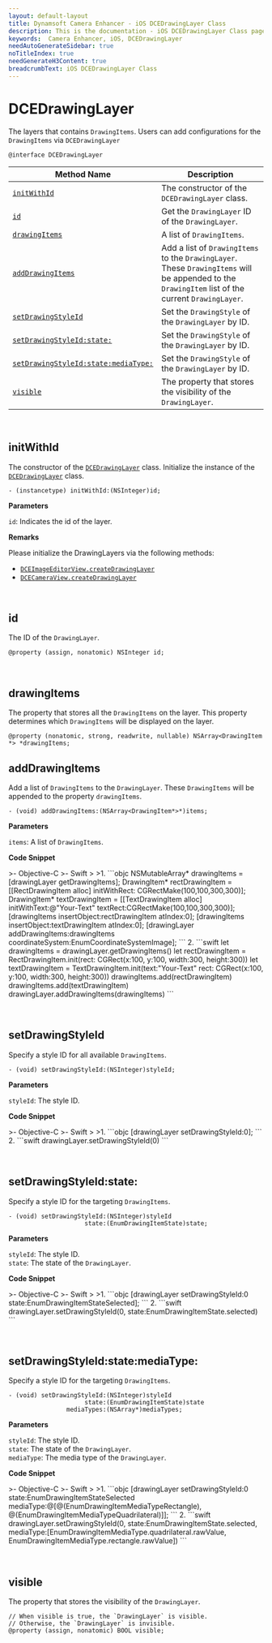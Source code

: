```yaml
---
layout: default-layout
title: Dynamsoft Camera Enhancer - iOS DCEDrawingLayer Class
description: This is the documentation - iOS DCEDrawingLayer Class page of Dynamsoft Camera Enhancer.
keywords:  Camera Enhancer, iOS, DCEDrawingLayer
needAutoGenerateSidebar: true
noTitleIndex: true
needGenerateH3Content: true
breadcrumbText: iOS DCEDrawingLayer Class
---
```


# DCEDrawingLayer

The layers that contains `DrawingItems`. Users can add configurations for the `DrawingItems` via `DCEDrawingLayer`

```objc
@interface DCEDrawingLayer
```

| Method Name | Description |
| ----------- | ----------- |
| [`initWithId`](#dcedrawinglayer) | The constructor of the `DCEDrawingLayer` class. |
| [`id`](#id) | Get the `DrawingLayer` ID of the `DrawingLayer`. |
| [`drawingItems`](#drawingitems) | A list of `DrawingItems`. |
| [`addDrawingItems`](#adddrawingitems) | Add a list of `DrawingItems` to the `DrawingLayer`. These `DrawingItems` will be appended to the `DrawingItem` list of the current `DrawingLayer`. |
| [`setDrawingStyleId`](#setdrawingstyleid) | Set the `DrawingStyle` of the `DrawingLayer` by ID. |
| [`setDrawingStyleId:state:`](#setdrawingstyleidstate) | Set the `DrawingStyle` of the `DrawingLayer` by ID. |
| [`setDrawingStyleId:state:mediaType:`](#setdrawingstyleidstatemediatype) | Set the `DrawingStyle` of the `DrawingLayer` by ID. |
| [`visible`](#visible) | The property that stores the visibility of the `DrawingLayer`. |

&nbsp;

## initWithId

The constructor of the [`DCEDrawingLayer`](dcedrawinglayer.md) class. Initialize the instance of the [`DCEDrawingLayer`](dcedrawinglayer.md) class.

```objc
- (instancetype) initWithId:(NSInteger)id;
```

**Parameters**

`id`: Indicates the id of the layer.

**Remarks**

Please initialize the DrawingLayers via the following methods:

- [`DCEImageEditorView.createDrawingLayer`](dceimageeditorview.md#createdrawinglayer)
- [`DCECameraView.createDrawingLayer`](dcecameraview.md#createdrawinglayer)

&nbsp;

## id

The ID of the `DrawingLayer`.

```objc
@property (assign, nonatomic) NSInteger id;
```

&nbsp;

## drawingItems

The property that stores all the `DrawingItems` on the layer. This property determines which `DrawingItems` will be displayed on the layer.

```objc
@property (nonatomic, strong, readwrite, nullable) NSArray<DrawingItem *> *drawingItems;
```

## addDrawingItems

Add a list of `DrawingItems` to the `DrawingLayer`. These `DrawingItems` will be appended to the property `drawingItems`.

```objc
- (void) addDrawingItems:(NSArray<DrawingItem*>*)items; 
```

**Parameters**

`items`: A list of `DrawingItems`.

**Code Snippet**

<div class="sample-code-prefix"></div>
>- Objective-C
>- Swift
>
>1. 
```objc
NSMutableArray<DrawingItem*>* drawingItems = [drawingLayer getDrawingItems];
DrawingItem* rectDrawingItem = [[RectDrawingItem alloc] initWithRect: CGRectMake(100,100,300,300)];
DrawingItem* textDrawingItem = [[TextDrawingItem alloc] initWithText:@"Your-Text" textRect:CGRectMake(100,100,300,300)];
[drawingItems insertObject:rectDrawingItem atIndex:0];
[drawingItems insertObject:textDrawingItem atIndex:0];
[drawingLayer addDrawingItems:drawingItems coordinateSystem:EnumCoordinateSystemImage];
```
2. 
```swift
let drawingItems = drawingLayer.getDrawingItems()
let rectDrawingItem = RectDrawingItem.init(rect: CGRect(x:100, y:100, width:300, height:300))
let textDrawingItem = TextDrawingItem.init(text:"Your-Text" rect: CGRect(x:100, y:100, width:300, height:300))
drawingItems.add(rectDrawingItem)
drawingItems.add(textDrawingItem)
drawingLayer.addDrawingItems(drawingItems)
```

&nbsp;

## setDrawingStyleId

Specify a style ID for all available `DrawingItems`.

```objc
- (void) setDrawingStyleId:(NSInteger)styleId;
```

**Parameters**

`styleId`: The style ID.  

**Code Snippet**

<div class="sample-code-prefix"></div>
>- Objective-C
>- Swift
>
>1. 
```objc
[drawingLayer setDrawingStyleId:0];
```
2. 
```swift
drawingLayer.setDrawingStyleId(0)
```

&nbsp;

## setDrawingStyleId:state:

Specify a style ID for the targeting `DrawingItems`.

```objc
- (void) setDrawingStyleId:(NSInteger)styleId
                     state:(EnumDrawingItemState)state;
```

**Parameters**

`styleId`: The style ID.  
`state`: The state of the `DrawingLayer`.

**Code Snippet**

<div class="sample-code-prefix"></div>
>- Objective-C
>- Swift
>
>1. 
```objc
[drawingLayer setDrawingStyleId:0 state:EnumDrawingItemStateSelected];
```
2. 
```swift
drawingLayer.setDrawingStyleId(0, state:EnumDrawingItemState.selected)
```

&nbsp;

## setDrawingStyleId:state:mediaType:

Specify a style ID for the targeting `DrawingItems`.

```objc
- (void) setDrawingStyleId:(NSInteger)styleId
                     state:(EnumDrawingItemState)state
                mediaTypes:(NSArray*)mediaTypes;
```

**Parameters**

`styleId`: The style ID.  
`state`: The state of the `DrawingLayer`.  
`mediaType`: The media type of the `DrawingLayer`.

**Code Snippet**

<div class="sample-code-prefix"></div>
>- Objective-C
>- Swift
>
>1. 
```objc
[drawingLayer setDrawingStyleId:0 state:EnumDrawingItemStateSelected mediaType:@[@(EnumDrawingItemMediaTypeRectangle), @(EnumDrawingItemMediaTypeQuadrilateral)]];
```
2. 
```swift
drawingLayer.setDrawingStyleId(0, state:EnumDrawingItemState.selected, mediaType:[EnumDrawingItemMediaType.quadrilateral.rawValue, EnumDrawingItemMediaType.rectangle.rawValue])
```

&nbsp;

## visible

The property that stores the visibility of the `DrawingLayer`.

```objc
// When visible is true, the `DrawingLayer` is visible.
// Otherwise, the `DrawingLayer` is invisible.
@property (assign, nonatomic) BOOL visible;
```
